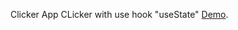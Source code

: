 Clicker App
CLicker with use hook "useState"
[Demo](https://paulsamps.github.io/react-clicker-app).
